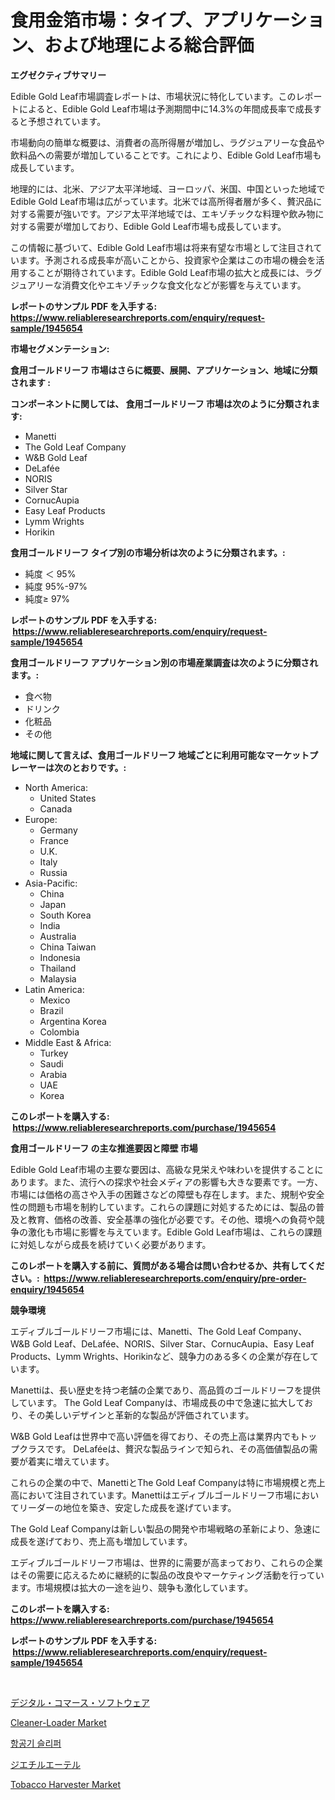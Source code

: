 <p><h1>食用金箔市場：タイプ、アプリケーション、および地理による総合評価</h1></p><p><strong>エグゼクティブサマリー</strong></p>
<p><p>Edible Gold Leaf市場調査レポートは、市場状況に特化しています。このレポートによると、Edible Gold Leaf市場は予測期間中に14.3%の年間成長率で成長すると予想されています。</p><p>市場動向の簡単な概要は、消費者の高所得層が増加し、ラグジュアリーな食品や飲料品への需要が増加していることです。これにより、Edible Gold Leaf市場も成長しています。</p><p>地理的には、北米、アジア太平洋地域、ヨーロッパ、米国、中国といった地域でEdible Gold Leaf市場は広がっています。北米では高所得者層が多く、贅沢品に対する需要が強いです。アジア太平洋地域では、エキゾチックな料理や飲み物に対する需要が増加しており、Edible Gold Leaf市場も成長しています。</p><p>この情報に基づいて、Edible Gold Leaf市場は将来有望な市場として注目されています。予測される成長率が高いことから、投資家や企業はこの市場の機会を活用することが期待されています。Edible Gold Leaf市場の拡大と成長には、ラグジュアリーな消費文化やエキゾチックな食文化などが影響を与えています。</p></p>
<p><strong>レポートのサンプル PDF を入手する: <a href="https://www.reliableresearchreports.com/enquiry/request-sample/1945654">https://www.reliableresearchreports.com/enquiry/request-sample/1945654</a></strong></p>
<p><strong>市場セグメンテーション:</strong></p>
<p><strong> 食用ゴールドリーフ 市場はさらに概要、展開、アプリケーション、地域に分類されます :</strong></p>
<p><strong>コンポーネントに関しては、 食用ゴールドリーフ 市場は次のように分類されます: &nbsp;</strong></p>
<p><ul><li>Manetti</li><li>The Gold Leaf Company</li><li>W&B Gold Leaf</li><li>DeLafée</li><li>NORIS</li><li>Silver Star</li><li>CornucAupia</li><li>Easy Leaf Products</li><li>Lymm Wrights</li><li>Horikin</li></ul></p>
<p><strong> 食用ゴールドリーフ タイプ別の市場分析は次のように分類されます。:</strong></p>
<p><ul><li>純度 ＜ 95%</li><li>純度 95%-97%</li><li>純度≥ 97%</li></ul></p>
<p><strong>レポートのサンプル PDF を入手する: &nbsp;<a href="https://www.reliableresearchreports.com/enquiry/request-sample/1945654">https://www.reliableresearchreports.com/enquiry/request-sample/1945654</a></strong></p>
<p><strong> 食用ゴールドリーフ アプリケーション別の市場産業調査は次のように分類されます。:</strong></p>
<p><ul><li>食べ物</li><li>ドリンク</li><li>化粧品</li><li>その他</li></ul></p>
<p><strong>地域に関して言えば、食用ゴールドリーフ 地域ごとに利用可能なマーケットプレーヤーは次のとおりです。:</strong></p>
<p><ul>
    <li>
        North America:
        <ul>
            <li>United States</li>
            <li>Canada</li>
        </ul>
    </li>
    <li>
        Europe:
        <ul>
            <li>Germany</li>
            <li>France</li>
            <li>U.K.</li>
            <li>Italy</li>
            <li>Russia</li>
        </ul>
    </li>
    <li>
        Asia-Pacific:
        <ul>
            <li>China</li>
            <li>Japan</li>
            <li>South Korea</li>
            <li>India</li>
            <li>Australia</li>
            <li>China Taiwan</li>
            <li>Indonesia</li>
            <li>Thailand</li>
            <li>Malaysia</li>
        </ul>
    </li>
    <li>
        Latin America:
        <ul>
            <li>Mexico</li>
            <li>Brazil</li>
            <li>Argentina Korea</li>
            <li>Colombia</li>
        </ul>
    </li>
    <li>
        Middle East & Africa:
        <ul>
            <li>Turkey</li>
            <li>Saudi</li>
            <li>Arabia</li>
            <li>UAE</li>
            <li>Korea</li>
        </ul>
    </li>
    </ul></p>
<p><strong>このレポートを購入する: &nbsp;<a href="https://www.reliableresearchreports.com/purchase/1945654">https://www.reliableresearchreports.com/purchase/1945654</a></strong></p>
<p><strong>食用ゴールドリーフ の主な推進要因と障壁 市場</strong></p>
<p><p>Edible Gold Leaf市場の主要な要因は、高級な見栄えや味わいを提供することにあります。また、流行への探求や社会メディアの影響も大きな要素です。一方、市場には価格の高さや入手の困難さなどの障壁も存在します。また、規制や安全性の問題も市場を制約しています。これらの課題に対処するためには、製品の普及と教育、価格の改善、安全基準の強化が必要です。その他、環境への負荷や競争の激化も市場に影響を与えています。Edible Gold Leaf市場は、これらの課題に対処しながら成長を続けていく必要があります。</p></p>
<p><strong>このレポートを購入する前に、質問がある場合は問い合わせるか、共有してください。:&nbsp; <a href="https://www.reliableresearchreports.com/enquiry/pre-order-enquiry/1945654">https://www.reliableresearchreports.com/enquiry/pre-order-enquiry/1945654</a></strong></p>
<p><strong>競争環境</strong></p>
<p><p>エディブルゴールドリーフ市場には、Manetti、The Gold Leaf Company、W&B Gold Leaf、DeLafée、NORIS、Silver Star、CornucAupia、Easy Leaf Products、Lymm Wrights、Horikinなど、競争力のある多くの企業が存在しています。 </p><p>Manettiは、長い歴史を持つ老舗の企業であり、高品質のゴールドリーフを提供しています。 The Gold Leaf Companyは、市場成長の中で急速に拡大しており、その美しいデザインと革新的な製品が評価されています。 </p><p>W&B Gold Leafは世界中で高い評価を得ており、その売上高は業界内でもトップクラスです。 DeLaféeは、贅沢な製品ラインで知られ、その高価値製品の需要が着実に増えています。</p><p>これらの企業の中で、ManettiとThe Gold Leaf Companyは特に市場規模と売上高において注目されています。Manettiはエディブルゴールドリーフ市場においてリーダーの地位を築き、安定した成長を遂げています。 </p><p>The Gold Leaf Companyは新しい製品の開発や市場戦略の革新により、急速に成長を遂げており、売上高も増加しています。</p><p>エディブルゴールドリーフ市場は、世界的に需要が高まっており、これらの企業はその需要に応えるために継続的に製品の改良やマーケティング活動を行っています。市場規模は拡大の一途を辿り、競争も激化しています。</p></p>
<p><strong>このレポートを購入する: &nbsp; <a href="https://www.reliableresearchreports.com/purchase/1945654">https://www.reliableresearchreports.com/purchase/1945654</a></strong></p>
<p><strong>レポートのサンプル PDF を入手する: &nbsp;<a href="https://www.reliableresearchreports.com/enquiry/request-sample/1945654">https://www.reliableresearchreports.com/enquiry/request-sample/1945654</a></strong><strong></strong></p>
<p>&nbsp;</p>
<p><p><a href="https://github.com/luffiazaza/Market-Research-Report-List-1/blob/main/56885808724.md">デジタル・コマース・ソフトウェア</a></p><p><a href="https://issuu.com/reportprime-2/docs/cleaner-loader-market-size-2030.pptx">Cleaner-Loader Market</a></p><p><a href="https://github.com/vsnao330707/Market-Research-Report-List-1/blob/main/90460408084.md">항공기 슬리퍼</a></p><p><a href="https://github.com/avbqbctihcbe2/Market-Research-Report-List-1/blob/main/29142408723.md">ジエチルエーテル</a></p><p><a href="https://issuu.com/reportprime-2/docs/tobacco-harvester-market-size-2030.pptx">Tobacco Harvester Market</a></p></p>